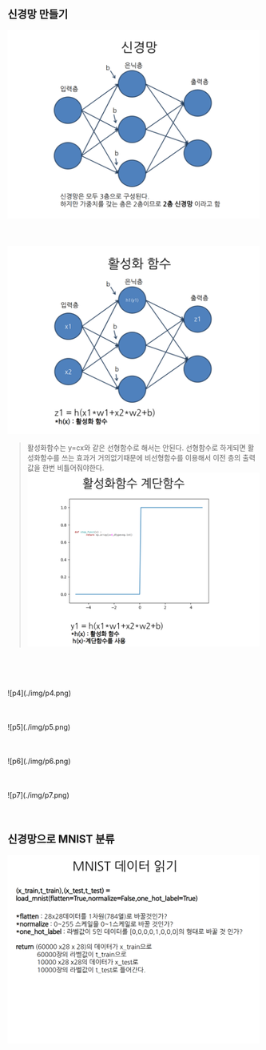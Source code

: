 ## 신경망 만들기
![p1](./img/p1.png)
<br>
<br>
<br>
<br>
![p2](./img/p2.png)
>
> 
>  활성화함수는 y=cx와 같은 선형함수로 해서는 안된다. 선형함수로 하게되면 활성화함수를 쓰는 효과거 거의없기때문에 비선형함수를 이용해서 이전 층의 출력값을 한번 비틀어줘야한다.
![p3](./img/p3.png)
<br>
<br>
<br>
<br>
![p4](./img/p4.png)
<br>
<br>
<br>
<br>
![p5](./img/p5.png)
<br>
<br>
<br>
<br>
![p6](./img/p6.png)
<br>
<br>
<br>
<br>
![p7](./img/p7.png)
<br>
<br>
<br>

## 신경망으로 MNIST 분류
![p8](./img/p8.png)

